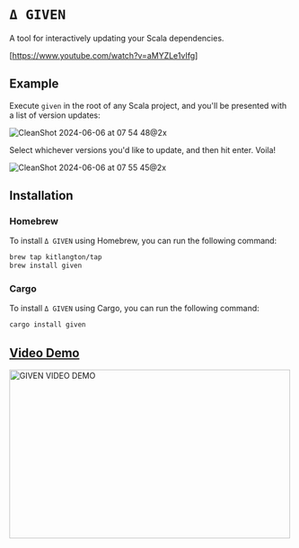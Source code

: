 # `Δ GIVEN`

A tool for interactively updating your Scala dependencies.

[https://www.youtube.com/watch?v=aMYZLe1vIfg]

## Example

Execute `given` in the root of any Scala project, and you'll be presented with a list of version updates:

![CleanShot 2024-06-06 at 07 54 48@2x](https://github.com/kitlangton/given/assets/7587245/b567ea4a-31cd-40fd-ba09-feebaaa7f25f)

Select whichever versions you'd like to update, and then hit enter. Voila!

![CleanShot 2024-06-06 at 07 55 45@2x](https://github.com/kitlangton/given/assets/7587245/e4146eb6-4acc-4df6-bd69-649dd1a0e9f1)



## Installation

### Homebrew

To install `Δ GIVEN` using Homebrew, you can run the following command:

```sh
brew tap kitlangton/tap
brew install given
```

### Cargo

To install `Δ GIVEN` using Cargo, you can run the following command:

```sh
cargo install given
```

## [Video Demo](https://www.youtube.com/watch?v=aMYZLe1vIfg)

<a href="https://www.youtube.com/watch?v=aMYZLe1vIfg" title="NEOTYPE TOUR">
    <img src="https://img.youtube.com/vi/aMYZLe1vIfg/maxresdefault.jpg" alt="GIVEN VIDEO DEMO" width="500" height="300">
</a>

